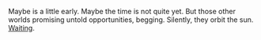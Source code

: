 Maybe is a little early.
Maybe the time is not quite yet.
But those other worlds promising untold opportunities, begging. 
Silently, they orbit the sun. [Waiting](http://wallpapercave.com/wp/SszaOMr.jpg).